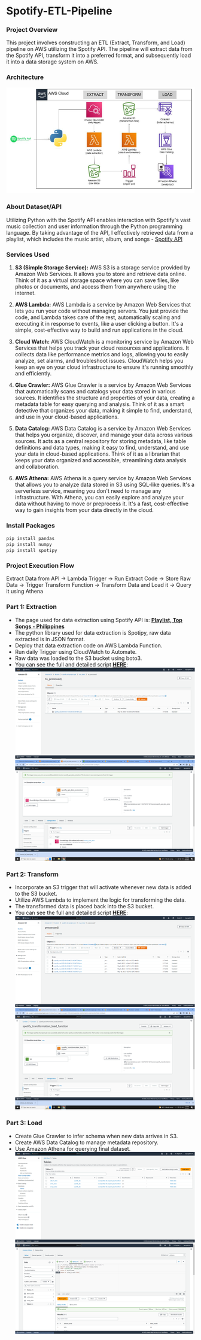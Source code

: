 # Spotify-ETL-Pipeline

### Project Overview
This project involves constructing an ETL (Extract, Transform, and Load) pipeline on AWS utilizing the Spotify API. The pipeline will extract data from the Spotify API, transform it into a preferred format, and subsequently load it into a data storage system on AWS.

### Architecture
![Architecture Diagram](images/etl_pipeline_archi.jpeg)

### About Dataset/API
Utilizing Python with the Spotify API enables interaction with Spotify's vast music collection and user information through the Python programming language. By taking advantage of the API, I effectively retrieved data from a playlist, which includes the music artist, album, and songs - [Spotify API](https://developer.spotify.com/documentation/web-api)

### Services Used
1. **S3 (Simple Storage Service):** AWS S3 is a storage service provided by Amazon Web Services. It allows you to store and retrieve data online. Think of it as a virtual storage space where you can save files, like photos or documents, and access them from anywhere using the internet.

2. **AWS Lambda:** AWS Lambda is a service by Amazon Web Services that lets you run your code without managing servers. You just provide the code, and Lambda takes care of the rest, automatically scaling and executing it in response to events, like a user clicking a button. It's a simple, cost-effective way to build and run applications in the cloud.

3. **Cloud Watch:** AWS CloudWatch is a monitoring service by Amazon Web Services that helps you track your cloud resources and applications. It collects data like performance metrics and logs, allowing you to easily analyze, set alarms, and troubleshoot issues. CloudWatch helps you keep an eye on your cloud infrastructure to ensure it's running smoothly and efficiently.

4. **Glue Crawler:** AWS Glue Crawler is a service by Amazon Web Services that automatically scans and catalogs your data stored in various sources. It identifies the structure and properties of your data, creating a metadata table for easy querying and analysis. Think of it as a smart detective that organizes your data, making it simple to find, understand, and use in your cloud-based applications.

5. **Data Catalog:** AWS Data Catalog is a service by Amazon Web Services that helps you organize, discover, and manage your data across various sources. It acts as a central repository for storing metadata, like table definitions and data types, making it easy to find, understand, and use your data in cloud-based applications. Think of it as a librarian that keeps your data organized and accessible, streamlining data analysis and collaboration.

6. **AWS Athena:** AWS Athena is a query service by Amazon Web Services that allows you to analyze data stored in S3 using SQL-like queries. It's a serverless service, meaning you don't need to manage any infrastructure. With Athena, you can easily explore and analyze your data without having to move or preprocess it. It's a fast, cost-effective way to gain insights from your data directly in the cloud.

### Install Packages
```
pip install pandas
pip install numpy
pip install spotipy
```

### Project Execution Flow
Extract Data from API -> Lambda Trigger -> Run Extract Code -> Store Raw Data -> Trigger Transform Function -> Transform Data and Load it -> Query it using Athena

### Part 1: Extraction
* The page used for data extraction using Spotify API is: **[Playlist, Top Songs - Philippines](https://open.spotify.com/playlist/37i9dQZEVXbJVKdmjH0pON?si=6056369be0654082&nd=1)**
* The python library used for data extraction is Spotipy, raw data extracted is in JSON format.
* Deploy that data extraction code on AWS Lambda Function.
* Run daily Trigger using CloudWatch to Automate.
* Raw data was loaded to the S3 bucket using boto3.
* You can see the full and detailed script **[HERE](https://github.com/gabrieljerdhy/spotify-etl-pipeline/blob/main/code/extract.py)**:
![Raw_Data](images/raw_data.PNG)
![Extraction](images/Screenshot%20(428).png)

### Part 2: Transform
* Incorporate an S3 trigger that will activate whenever new data is added to the S3 bucket.
* Utilize AWS Lambda to implement the logic for transforming the data.
* The transformed data is placed back into the S3 bucket.
* You can see the full and detailed script **[HERE](https://github.com/gabrieljerdhy/spotify-etl-pipeline/blob/main/code/load_and_transform.py)**:
![Processed_data](images/processed_data.PNG)
![Transform](images/Screenshot%20(426).png)

### Part 3: Load
* Create Glue Crawler to infer schema when new data arrives in S3.
* Create AWS Data Catalog to manage metadata repository.
* Use Amazon Athena for querying final dataset.
![Tables](images/tables.PNG)
![Query](images/query_.PNG)
